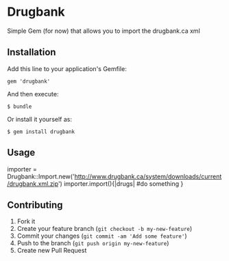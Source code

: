 # Drugbank

Simple Gem (for now) that allows you to import the drugbank.ca xml

## Installation

Add this line to your application's Gemfile:

    gem 'drugbank'

And then execute:

    $ bundle

Or install it yourself as:

    $ gem install drugbank

## Usage

importer = Drugbank::Import.new('http://www.drugbank.ca/system/downloads/current/drugbank.xml.zip')
importer.import(){|drugs|  #do something }

## Contributing

1. Fork it
2. Create your feature branch (`git checkout -b my-new-feature`)
3. Commit your changes (`git commit -am 'Add some feature'`)
4. Push to the branch (`git push origin my-new-feature`)
5. Create new Pull Request

